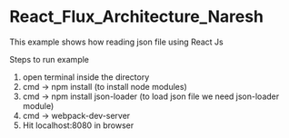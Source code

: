 # React_Flux_Architecture_Naresh

This example shows how reading json file using React Js

Steps to run example

1) open terminal inside the directory <br>
2) cmd -> npm install (to install node modules)<br>    
3) cmd -> npm install json-loader (to load json file we need json-loader module) <br>
4) cmd -> webpack-dev-server
5) Hit localhost:8080 in browser
